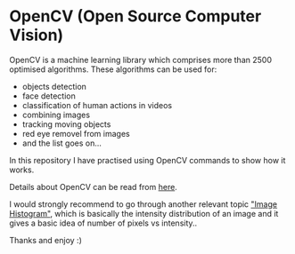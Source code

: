 # OpenCV (Open Source Computer Vision) 
OpenCV is a machine learning library which comprises more than 2500 optimised algorithms. These algorithms can be used for:
- objects detection 
- face detection 
- classification of human actions in videos
- combining images 
- tracking moving objects
- red eye removel from images 
- and the list goes on...

In this repository I have practised using OpenCV commands to show how it works.

Details about OpenCV can be read from [here](https://opencv.org/about).

I would strongly recommend to go through another relevant topic ["Image Histogram"](https://docs.opencv.org/3.4/d4/d1b/tutorial_histogram_equalization.html), which is basically the intensity distribution of an image and it gives a basic idea of number of pixels vs intensity.. 

Thanks and enjoy :)
